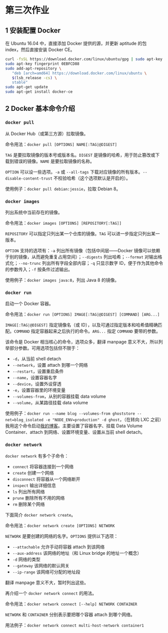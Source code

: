 # 第三次作业

## 1 安装配置 Docker

在 Ubuntu 16.04 中，直接添加 Docker 提供的源，并更新 aptitude 的包 index，然后直接安装 Docker CE。

```bash
curl -fsSL https://download.docker.com/linux/ubuntu/gpg | sudo apt-key add -
sudo apt-key fingerprint 0EBFCD88
sudo add-apt-repository \
   "deb [arch=amd64] https://download.docker.com/linux/ubuntu \
   $(lsb_release -cs) \
   stable"
sudo apt-get update
sudo apt-get install docker-ce
```

## 2 Docker 基本命令介绍

### `docker pull`

从 Docker Hub（或第三方源）拉取镜像。

命令用法：`docker pull [OPTIONS] NAME[:TAG|@DIGEST]`

`TAG` 是要拉取镜像的版本号或版本名。`DIGEST` 是镜像的哈希，用于防止篡改或下载到错误的镜像。`NAME` 是要拉取镜像的名称。

`OPTION` 可以设一些选项。`-a` 或 `--all-tags` 下载对应镜像的所有版本。`--disable-content-trust` 不校验哈希（这个选项默认是开启的）。

使用例子：`docker pull debian:jessie`，拉取 Debian 8。

### `docker images`

列出系统中当前存在的镜像。

命令用法：`docker images [OPTIONS] [REPOSITORY[:TAG]]`

`REPOSITORY` 可以指定只列出某一个仓库的镜像。`TAG` 可以进一步指定只列出某一版本。

`OPTION` 支持的选项有：`-a` 列出所有镜像（包括中间层——Docker 镜像可以依赖于别的镜像，从而避免重复占用空间）；`--digests` 列出哈希；`--format` 对输出格式化；`--no-trunc` 列出所有字段全部内容；`-q` 只显示数字 ID，便于作为其他命令的参数传入；`-f` 按条件过滤输出。

使用例子：`docker images java:8`，列出 Java 8 的镜像。

### `docker run`

启动一个 Docker 容器。

命令用法：`docker run [OPTIONS] IMAGE[:TAG|@DIGEST] [COMMAND] [ARG...]`

`IMAGE[:TAG|@DIGEST]` 指定镜像名（或 ID），以及可通过指定版本和哈希值精确匹配。`COMMAND` 指定容器起来之后执行的命令。`ARG...` 指定 `COMMAND` 要带的参数。

该命令是 Docker 相当核心的命令，选项众多，翻译 manpage 意义不大，所以列举部分参数。可用选项包括但不限于：

* `-d`，从当前 shell detach
* `--network`，设置 attach 到哪一个网络
* `--restart`，设置重启条件
* `--name`，设置容器名字
* `--device`，设置外设穿透
* `-e`，设置容器里的环境变量
* `--volumes-from`，从别的容器挂载 data volume
* `--volume`，从某路径挂载 data volume

使用例子：`docker run --name blog --volumes-from ghoststore --net=blog_isolated -e "NODE_ENV=production" -d ghost`，（在转向 LXC 之前）我用这个命令启动[我的博客](https://blog.yangl1996.com/update-ghost-running-on-docker/)。主要设置了容器名字、挂载 Data Volume Container、attach 到网络、设置环境变量、设置从当前 shell detach。

### `docker network`

`docker network` 有多个子命令：

* `connect` 将容器连接到一个网络
* `create` 创建一个网络
* `disconnect` 将容器从一个网络断开
* `inspect` 输出详细信息
* `ls` 列出所有网络
* `prune` 删除所有不用的网络
* `rm` 删除某个网络

下面简介 `docker network create`。

命令用法：`docker network create [OPTIONS] NETWORK`

`NETWORK` 是要创建的网络的名字。`OPTIONS` 提供以下选项：

* `--attachable` 允许手动将容器 attach 到该网络
* `--aux-address` 该网络的地址（和 Linux bridge 的地址一个概念）
* `-d` 网络的类型
* `--gateway` 该网络的默认网关
* `--ip-range` 该网络可分配的地址段

翻译 manpage 意义不大，暂时列出这些。

再介绍一个 `docker network connect` 的用法。

命令用法：`docker network connect [--help] NETWORK CONTAINER`

`NETWORK` 和 `CONTAINER` 分别表示要把哪个容器 attach 到哪个网络。

用法例子：`docker network connect multi-host-network container1`
